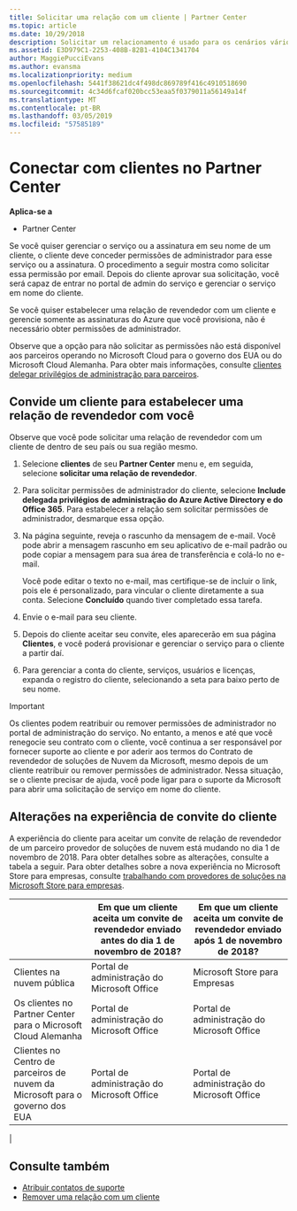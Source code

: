 ```yaml
---
title: Solicitar uma relação com um cliente | Partner Center
ms.topic: article
ms.date: 10/29/2018
description: Solicitar um relacionamento é usado para os cenários vários parceiros e vários canais. Também será útil se um cliente remover seus privilégios de administrador delegado e você precisar restaurá-los para fornecer provisionamento ou suporte.
ms.assetid: E3D979C1-2253-408B-82B1-4104C1341704
author: MaggiePucciEvans
ms.author: evansma
ms.localizationpriority: medium
ms.openlocfilehash: 5441f38621dc4f498dc869789f416c4910518690
ms.sourcegitcommit: 4c34d6fcaf020bcc53eaa5f0379011a56149a14f
ms.translationtype: MT
ms.contentlocale: pt-BR
ms.lasthandoff: 03/05/2019
ms.locfileid: "57585189"
---
```

# <a name="connect-with-customers-in-partner-center"></a>Conectar com clientes no Partner Center

**Aplica-se a**

-  Partner Center

Se você quiser gerenciar o serviço ou a assinatura em seu nome de um cliente, o cliente deve conceder permissões de administrador para esse serviço ou a assinatura. O procedimento a seguir mostra como solicitar essa permissão por email. Depois do cliente aprovar sua solicitação, você será capaz de entrar no portal de admin do serviço e gerenciar o serviço em nome do cliente.

Se você quiser estabelecer uma relação de revendedor com um cliente e gerencie somente as assinaturas do Azure que você provisiona, não é necessário obter permissões de administrador.

Observe que a opção para não solicitar as permissões não está disponível aos parceiros operando no Microsoft Cloud para o governo dos EUA ou do Microsoft Cloud Alemanha. Para obter mais informações, consulte [clientes delegar privilégios de administração para parceiros](https://docs.microsoft.com/en-us/partner-center/customers_revoke_admin_privileges).


## <a name="invite-a-customer-to-establish-a-reseller-relationship-with-you"></a>Convide um cliente para estabelecer uma relação de revendedor com você

Observe que você pode solicitar uma relação de revendedor com um cliente de dentro de seu país ou sua região mesmo.

1.  Selecione **clientes** de seu **Partner Center** menu e, em seguida, selecione **solicitar uma relação de revendedor**.

2.  Para solicitar permissões de administrador do cliente, selecione **Include delegada privilégios de administração do Azure Active Directory e do Office 365**. Para estabelecer a relação sem solicitar permissões de administrador, desmarque essa opção. 

3.  Na página seguinte, reveja o rascunho da mensagem de e-mail. Você pode abrir a mensagem rascunho em seu aplicativo de e-mail padrão ou pode copiar a mensagem para sua área de transferência e colá-lo no e-mail. 

    Você pode editar o texto no e-mail, mas certifique-se de incluir o link, pois ele é personalizado, para vincular o cliente diretamente a sua conta. Selecione **Concluído** quando tiver completado essa tarefa.

3.  Envie o e-mail para seu cliente.

5.  Depois do cliente aceitar seu convite, eles aparecerão em sua página **Clientes**, e você poderá provisionar e gerenciar o serviço para o cliente a partir daí.

 
6.  Para gerenciar a conta do cliente, serviços, usuários e licenças, expanda o registro do cliente, selecionando a seta para baixo perto de seu nome.


> [!IMPORTANT]  
> Os clientes podem reatribuir ou remover permissões de administrador no portal de administração do serviço. No entanto, a menos e até que você renegocie seu contrato com o cliente, você continua a ser responsável por fornecer suporte ao cliente e por aderir aos termos do Contrato de revendedor de soluções de Nuvem da Microsoft, mesmo depois de um cliente reatribuir ou remover permissões de administrador. Nessa situação, se o cliente precisar de ajuda, você pode ligar para o suporte da Microsoft para abrir uma solicitação de serviço em nome do cliente.

## <a name="changes-to-the-customer-invitation-experience"></a>Alterações na experiência de convite do cliente

A experiência do cliente para aceitar um convite de relação de revendedor de um parceiro provedor de soluções de nuvem está mudando no dia 1 de novembro de 2018. Para obter detalhes sobre as alterações, consulte a tabela a seguir. Para obter detalhes sobre a nova experiência no Microsoft Store para empresas, consulte [trabalhando com provedores de soluções na Microsoft Store para empresas](https://docs.microsoft.com/en-us/microsoft-store/work-with-partner-microsoft-store-business).

|  | Em que um cliente aceita um convite de revendedor enviado antes do dia 1 de novembro de 2018? | Em que um cliente aceita um convite de revendedor enviado após 1 de novembro de 2018? |
|---------|---------|---------
| Clientes na nuvem pública | Portal de administração do Microsoft Office | Microsoft Store para Empresas |
| Os clientes no Partner Center para o Microsoft Cloud Alemanha | Portal de administração do Microsoft Office | Portal de administração do Microsoft Office |
| Clientes no Centro de parceiros de nuvem da Microsoft para o governo dos EUA | Portal de administração do Microsoft Office | Portal de administração do Microsoft Office |
|

## <a name="see-also"></a>Consulte também

- [Atribuir contatos de suporte](assign-support-contacts.md)
- [Remover uma relação com um cliente](remove-a-relationship.md)